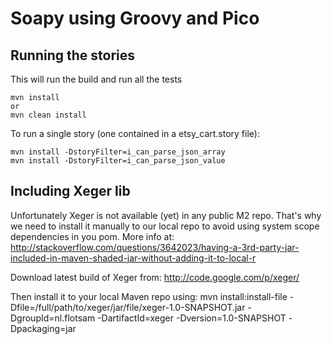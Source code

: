 # Soapy using Groovy and Pico

## Running the stories

This will run the build and run all the tests

    mvn install
    or
    mvn clean install

To run a single story (one contained in a etsy_cart.story file):

    mvn install -DstoryFilter=i_can_parse_json_array
    mvn install -DstoryFilter=i_can_parse_json_value



## Including Xeger lib

Unfortunately Xeger is not available (yet) in any public M2 repo.
That's why we need to install it manually to our local repo to avoid using
system scope dependencies in you pom.
More info at:
http://stackoverflow.com/questions/3642023/having-a-3rd-party-jar-included-in-maven-shaded-jar-without-adding-it-to-local-r

Download latest build of Xeger from: http://code.google.com/p/xeger/

Then install it to your local Maven repo using:
mvn install:install-file -Dfile=/full/path/to/xeger/jar/file/xeger-1.0-SNAPSHOT.jar -DgroupId=nl.flotsam -DartifactId=xeger -Dversion=1.0-SNAPSHOT -Dpackaging=jar
